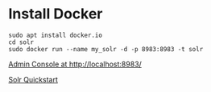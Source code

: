 
# Install Docker

	sudo apt install docker.io
	cd solr
	sudo docker run --name my_solr -d -p 8983:8983 -t solr
	
[Admin Console at http://localhost:8983/](http://localhost:8983/)

[Solr Quickstart](http://lucene.apache.org/solr/quickstart.html)


	